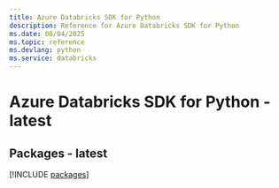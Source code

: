 ```yaml
---
title: Azure Databricks SDK for Python
description: Reference for Azure Databricks SDK for Python
ms.date: 08/04/2025
ms.topic: reference
ms.devlang: python
ms.service: databricks
---
```

# Azure Databricks SDK for Python - latest
## Packages - latest
[!INCLUDE [packages](databricks-index.md)]